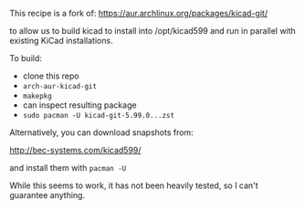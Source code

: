 This recipe is a fork of: https://aur.archlinux.org/packages/kicad-git/

to allow us to build kicad to install into /opt/kicad599 and run in parallel
with existing KiCad installations.

To build:

- clone this repo
- `arch-aur-kicad-git`
- `makepkg`
- can inspect resulting package
- `sudo pacman -U kicad-git-5.99.0...zst`

Alternatively, you can download snapshots from:

http://bec-systems.com/kicad599/

and install them with `pacman -U`

While this seems to work, it has not been heavily tested, so I can't guarantee anything.
